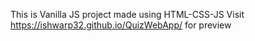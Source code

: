 This is Vanilla JS project made using HTML-CSS-JS
Visit https://ishwarp32.github.io/QuizWebApp/ for preview
